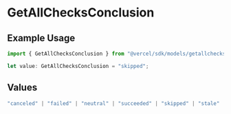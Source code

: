 # GetAllChecksConclusion

## Example Usage

```typescript
import { GetAllChecksConclusion } from "@vercel/sdk/models/getallchecksop.js";

let value: GetAllChecksConclusion = "skipped";
```

## Values

```typescript
"canceled" | "failed" | "neutral" | "succeeded" | "skipped" | "stale"
```